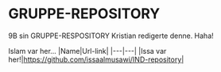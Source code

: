 # GRUPPE-REPOSITORY
9B sin GRUPPE-RESPOSITORY
Kristian redigerte denne. Haha!

Islam var her...
|Name|Url-link|
|---|---|
|Issa var her!|https://github.com/issaalmusawi/IND-repository|
